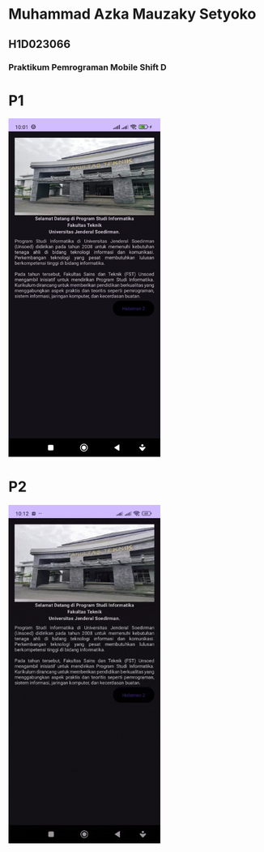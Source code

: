 #   Muhammad Azka Mauzaky Setyoko
##  H1D023066
### Praktikum Pemrograman Mobile Shift D

# P1 
<img src="Gambar/sakrinsut1.jpg" width="300" alt="P1">  

# P2
<img src="Gambar/GIF2.gif" width="300" alt="P2">